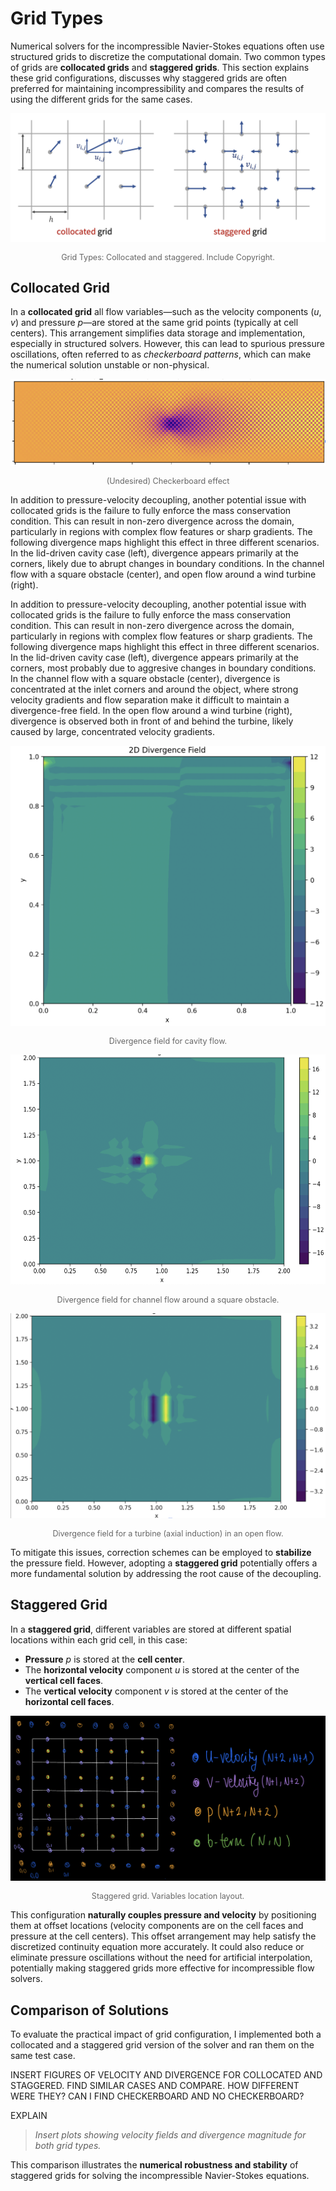 # Grid Types 
Numerical solvers for the incompressible Navier-Stokes equations often use structured grids to discretize the computational domain. Two common types of grids are **collocated grids** and **staggered grids**. This section explains these grid configurations, discusses why staggered grids are often preferred for maintaining incompressibility and compares the results of using the different grids for the same cases. 

![Grid Types](../images/GridTypes.png)
<p style="text-align: center; font-size: 0.9em; color: #666;">
Grid Types: Collocated and staggered. Include Copyright. 
</p>

## Collocated Grid

In a **collocated grid** all flow variables—such as the velocity components $(u, v)$ and pressure $p$—are stored at the same grid points (typically at cell centers). This arrangement simplifies data storage and implementation, especially in structured solvers. However, this can lead to spurious pressure oscillations, often referred to as *checkerboard patterns*, which can make the numerical solution unstable or non-physical.


![Checkerboard](../images/Checkerboard.png)
<p style="text-align: center; font-size: 0.9em; color: #666;">
(Undesired) Checkerboard effect 
</p>

In addition to pressure-velocity decoupling, another potential issue with collocated grids is the failure to fully enforce the mass conservation condition. This can result in non-zero divergence across the domain, particularly in regions with complex flow features or sharp gradients. The following divergence maps highlight this effect in three different scenarios. In the lid-driven cavity case (left), divergence appears primarily at the corners, likely due to abrupt changes in boundary conditions. In the channel flow with a square obstacle (center), and open flow around a wind turbine (right).</em>

In addition to pressure-velocity decoupling, another potential issue with collocated grids is the failure to fully enforce the mass conservation condition. This can result in non-zero divergence across the domain, particularly in regions with complex flow features or sharp gradients. The following divergence maps highlight this effect in three different scenarios. In the lid-driven cavity case (left), divergence appears primarily at the corners, most probably due to aggresive changes in boundary conditions. In the channel flow with a square obstacle (center), divergence is concentrated at the inlet corners and around the object, where strong velocity gradients and flow separation make it difficult to maintain a divergence-free field. In the open flow around a wind turbine (right), divergence is observed both in front of and behind the turbine, likely caused by large, concentrated velocity gradients. 


![Divergence_CavityFlow](../images/Divergence_CavityFlow.png)
<p style="text-align: center; font-size: 0.9em; color: #666;">
Divergence field for cavity flow.
</p>

![Divergence_CFSquare](../images/Divergence_CFSquare.png)
<p style="text-align: center; font-size: 0.9em; color: #666;">
Divergence field for channel flow around a square obstacle.
</p>

![Divergence_Turbine](../images/Divergence_Turbine.png)
<p style="text-align: center; font-size: 0.9em; color: #666;">
Divergence field for a turbine (axial induction) in an open flow. 
</p>


To mitigate this issues, correction schemes can be employed to **stabilize** the pressure field. However, adopting a **staggered grid** potentially offers a more fundamental solution by addressing the root cause of the decoupling.

## Staggered Grid

In a **staggered grid**, different variables are stored at different spatial locations within each grid cell, in this case:

- **Pressure** $p$ is stored at the **cell center**.
- The **horizontal velocity** component $u$ is stored at the center of the **vertical cell faces**.
- The **vertical velocity** component $v$ is stored at the center of the **horizontal cell faces**.

![Staggered grid variables](../images/Staggered.png)
<p style="text-align: center; font-size: 0.9em; color: #666;">
Staggered grid. Variables location layout.
</p>

This configuration **naturally couples pressure and velocity** by positioning them at offset locations (velocity components are on the cell faces and pressure at the cell centers). This offset arrangement may help satisfy the discretized continuity equation more accurately. It could also reduce or eliminate pressure oscillations without the need for artificial interpolation, potentially making staggered grids more effective for incompressible flow solvers.

## Comparison of Solutions

To evaluate the practical impact of grid configuration, I implemented both a collocated and a staggered grid version of the solver and ran them on the same test case.

INSERT FIGURES OF VELOCITY AND DIVERGENCE FOR COLLOCATED AND STAGGERED. 
FIND SIMILAR CASES AND COMPARE. HOW DIFFERENT WERE THEY? CAN I FIND CHECKERBOARD AND NO CHECKERBOARD? 


EXPLAIN

> *Insert plots showing velocity fields and divergence magnitude for both grid types.*

This comparison illustrates the **numerical robustness and stability** of staggered grids for solving the incompressible Navier-Stokes equations.


